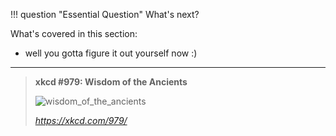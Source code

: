 !!! question "Essential Question"
    What's next?

What's covered in this section:

- well you gotta figure it out yourself now :)

***

>**xkcd #979: Wisdom of the Ancients**
>
>![wisdom_of_the_ancients](https://imgs.xkcd.com/comics/wisdom_of_the_ancients.png "All long help threads should have a sticky globally-editable post at the top saying 'DEAR PEOPLE FROM THE FUTURE: Here's what we've figured out so far ...'")
>
>_<https://xkcd.com/979/>_